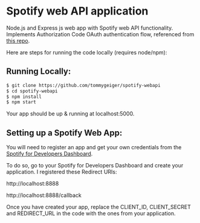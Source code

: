 # Spotify web API application

Node.js and Express js web app with Spotify web API functionality. Implements Authorization Code OAuth authentication flow, referenced from [this repo](https://github.com/spotify/web-api-auth-examples).

Here are steps for running the code locally (requires node/npm):

## Running Locally:
```sh
$ git clone https://github.com/tommygeiger/spotify-webapi
$ cd spotify-webapi
$ npm install
$ npm start
```
Your app should be up & running at localhost:5000.

## Setting up a Spotify Web App:

You will need to register an app and get your own credentials from the [Spotify for Developers Dashboard](https://developer.spotify.com).

To do so, go to your Spotify for Developers Dashboard and create your application. I registered these Redirect URIs:

http://localhost:8888

http://localhost:8888/callback

Once you have created your app, replace the CLIENT_ID, CLIENT_SECRET and REDIRECT_URL in the code with the ones from your application.
